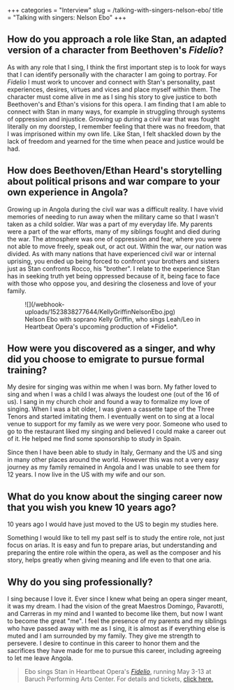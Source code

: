 +++
categories = "Interview"
slug = /talking-with-singers-nelson-ebo/
title = "Talking with singers: Nelson Ebo"
+++

## How do you approach a role like Stan, an adapted version of a character from Beethoven's *Fidelio*?

As with any role that I sing, I think the first important step is to look for ways that I can identify personally with the character I am going to portray. For *Fidelio* I must work to uncover and connect with Stan's personality, past experiences, desires, virtues and vices and place myself within them. The character must come alive in me as I sing his story to give justice to both Beethoven's and Ethan's visions for this opera. I am finding that I am able to connect with Stan in many ways, for example in struggling through systems of oppression and injustice. Growing up during a civil war that was fought literally on my doorstep, I remember feeling that there was no freedom, that I was imprisoned within my own life. Like Stan, I felt shackled down by the lack of freedom and yearned for the time when peace and justice would be had. 

## How does Beethoven/Ethan Heard's storytelling about political prisons and war compare to your own experience in Angola?

Growing up in Angola during the civil war was a difficult reality. I have vivid memories of needing to run away when the military came so that I wasn't taken as a child soldier. War was a part of my everyday life. My parents were a part of the war efforts, many of my siblings fought and died during the war. The atmosphere was one of oppression and fear, where you were not able to move freely, speak out, or act out. Within the war, our nation was divided. As with many nations that have experienced civil war or internal uprising, you ended up being forced to confront your brothers and sisters just as Stan confronts Rocco, his "brother". I relate to the experience Stan has in seeking truth yet being oppressed because of it, being face to face with those who oppose you, and desiring the closeness and love of your family. 

<figure data-type="image">
![](/webhook-uploads/1523838277644/KellyGriffinNelsonEbo.jpg)
<figcaption>Nelson Ebo with soprano Kelly Griffin, who sings Leah/Leo in Heartbeat Opera's upcoming production of *Fidelio*.</figcaption>
</figure>

## How were you discovered as a singer, and why did you choose to emigrate to pursue formal training?

My desire for singing was within me when I was born. My father loved to sing and when I was a child I was always the loudest one (out of the 16 of us). I sang in my church choir and found a way to formalize my love of singing. When I was a bit older, I was given a cassette tape of the Three Tenors and started imitating them. I eventually went on to sing at a local venue to support for my family as we were very poor.  Someone who used to go to the restaurant liked my singing and believed I could make a career out of it. He helped me find some sponsorship to study in Spain. 

Since then I have been able to study in Italy, Germany and the US and sing in many other places around the world. However this was not a very easy journey as my family remained in Angola and I was unable to see them for 12 years. I now live in the US with my wife and our son.

## What do you know about the singing career now that you wish you knew 10 years ago?

10 years ago I would have just moved to the US to begin my studies here. 

Something I would like to tell my past self is to study the entire role, not just focus on arias. It is easy and fun to prepare arias, but understanding and preparing the entire role within the opera, as well as the composer and his story, helps greatly when giving meaning and life even to that one aria. 

## Why do you sing professionally?

I sing because I love it. Ever since I knew what being an opera singer meant, it was my dream. I had the vision of the great Maestros Domingo, Pavarotti, and Carreras in my mind and I wanted to become like them, but now I want to become the great "me". I feel the presence of my parents and my siblings who have passed away with me as I sing, it is almost as if everything else is muted and I am surrounded by my family. They give me strength to persevere.  I desire to continue in this career to honor them and the sacrifices they have made for me to pursue this career, including agreeing to let me leave Angola.

>Ebo sings Stan in Heartbeat Opera's [*Fidelio*](https://www.heartbeatopera.org/fidelio), running May 3-13 at Baruch Performing Arts Center. For details and tickets, [click here.](https://www.heartbeatopera.org/fidelio)
